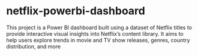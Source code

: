 # netflix-powerbi-dashboard
This project is a Power BI dashboard built using a dataset of Netflix titles to provide interactive visual insights into Netflix’s content library. It aims to help users explore trends in movie and TV show releases, genres, country distribution, and more
